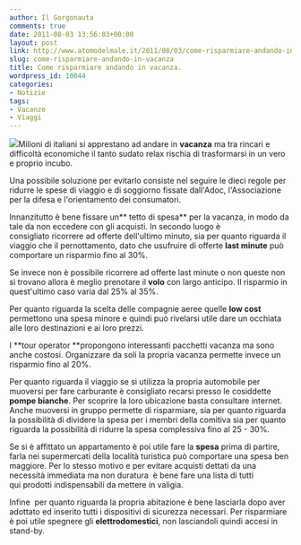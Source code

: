 ```yaml
---
author: Il Gorgonauta
comments: true
date: 2011-08-03 13:56:03+00:00
layout: post
link: http://www.atomodelmale.it/2011/08/03/come-risparmiare-andando-in-vacanza/
slug: come-risparmiare-andando-in-vacanza
title: Come risparmiare andando in vacanza.
wordpress_id: 10044
categories:
- Notizie
tags:
- Vacanze
- Viaggi
---
```


[![](http://www.atomodelmale.it/wp-content/uploads/2011/07/Vacanze-estive-300x225.jpg)](http://www.atomodelmale.it/wp-content/uploads/2011/07/Vacanze-estive.jpg)Milioni di italiani si apprestano ad andare in **vacanza** ma tra rincari e difficoltà economiche il tanto sudato relax rischia di trasformarsi in un vero e proprio incubo.

Una possibile soluzione per evitarlo consiste nel seguire le dieci regole per ridurre le spese di viaggio e di soggiorno fissate dall'Adoc, l'Associazione per la difesa e l'orientamento dei consumatori.

Innanzitutto è bene fissare un** tetto di spesa** per la vacanza, in modo da tale da non eccedere con gli acquisti. In secondo luogo è consigliato ricorrere ad offerte dell'ultimo minuto, sia per quanto riguarda il viaggio che il pernottamento, dato che usufruire di offerte **last minute** può comportare un risparmio fino al 30%.

Se invece non è possibile ricorrere ad offerte last minute o non queste non si trovano allora è meglio prenotare il **volo** con largo anticipo. Il risparmio in quest'ultimo caso varia dal 25% al 35%.

Per quanto riguarda la scelta delle compagnie aeree quelle **low cost** permettono una spesa minore e quindi può rivelarsi utile dare un occhiata alle loro destinazioni e ai loro prezzi.



I **tour operator **propongono interessanti pacchetti vacanza ma sono anche costosi. Organizzare da soli la propria vacanza permette invece un risparmio fino al 20%.

Per quanto riguarda il viaggio se si utilizza la propria automobile per muoversi per fare carburante è consigliato recarsi presso le cosiddette **pompe bianche**. Per scoprire la loro ubicazione basta consultare internet. Anche muoversi in gruppo permette di risparmiare, sia per quanto riguarda la possibilità di dividere la spesa per i membri della comitiva sia per quanto riguarda la possibilità di ridurre la spesa complessiva fino al 25 - 30%.

Se si è affittato un appartamento è poi utile fare la **spesa** prima di partire, farla nei supermercati della località turistica può comportare una spesa ben maggiore. Per lo stesso motivo e per evitare acquisti dettati da una necessità immediata ma non duratura  è bene fare una lista di tutti qui prodotti indispensabili da mettere in valigia.

Infine  per quanto riguarda la propria abitazione è bene lasciarla dopo aver adottato ed inserito tutti i dispositivi di sicurezza necessari. Per risparmiare è poi utile spegnere gli **elettrodomestici**, non lasciandoli quindi accesi in stand-by.
